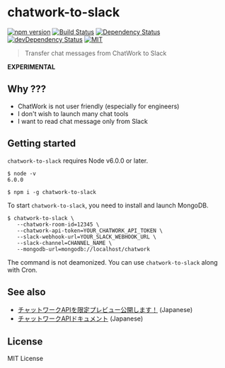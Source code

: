 # chatwork-to-slack
[![npm version](https://img.shields.io/npm/v/chatwork-to-slack.svg?style=flat-square)](https://www.npmjs.com/package/chatwork-to-slack) [![Build Status](https://img.shields.io/travis/pine613/chatwork-to-slack/master.svg?style=flat-square)](https://travis-ci.org/pine613/chatwork-to-slack) [![Dependency Status](https://img.shields.io/david/pine613/chatwork-to-slack.svg?style=flat-square)](https://david-dm.org/pine613/chatwork-to-slack) [![devDependency Status](https://img.shields.io/david/dev/pine613/chatwork-to-slack.svg?style=flat-square)](https://david-dm.org/pine613/chatwork-to-slack#info=devDependencies) [![MIT](https://img.shields.io/badge/license-MIT-444444.svg?style=flat-square)](http://opensource.org/licenses/MIT)

> Transfer chat messages from ChatWork to Slack

**EXPERIMENTAL**

## Why ???
- ChatWork is not user friendly (especially for engineers)
- I don't wish to launch many chat tools
- I want to read chat message only from Slack

## Getting started
`chatwork-to-slack` requires Node v6.0.0 or later.

```
$ node -v
6.0.0

$ npm i -g chatwork-to-slack
```

To start `chatwork-to-slack`, you need to install and launch MongoDB.

```
$ chatwork-to-slack \
   --chatwork-room-id=12345 \
   --chatwork-api-token=YOUR_CHATWORK_API_TOKEN \
   --slack-webhook-url=YOUR_SLACK_WEBHOOK_URL \
   --slack-channel=CHANNEL_NAME \
   --mongodb-url=mongodb://localhost/chatwork
```

The command is not deamonized.
You can use `chatwork-to-slack` along with Cron.

## See also
- [チャットワークAPIを限定プレビュー公開します！](http://blog-ja.chatwork.com/2013/11/api-preview.html) (Japanese)
- [チャットワークAPIドキュメント](http://developer.chatwork.com/ja/index.html) (Japanese)

## License
MIT License
